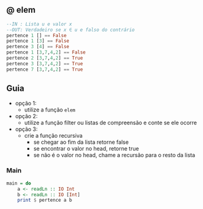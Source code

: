 ## @ elem
[](solver.hs)
```hs
--IN : Lista u e valor x
--OUT: Verdadeiro se x ∈ u e falso do contrário
pertence 1 [] == False
pertence 1 [3] == False
pertence 3 [4] == False
pertence 1 [3,7,4,2] == False
pertence 2 [3,7,4,2] == True
pertence 3 [3,7,4,2] == True
pertence 7 [3,7,4,2] == True
```

## Guia
- opção 1:
    - utilize a função `elem`
- opção 2:
    - utilize a função filter ou listas de compreensão e conte se ele ocorre
- opção 3:
    - crie a função recursiva
        - se chegar ao fim da lista retorne false
        - se encontrar o valor no head, retorne true
        - se não é o valor no head, chame a recursão para o resto da lista

<!--MAIN_BEGIN-->
### Main
```hs
main = do
    a <- readLn :: IO Int
    b <- readLn :: IO [Int]
    print $ pertence a b

```
<!--MAIN_END-->




